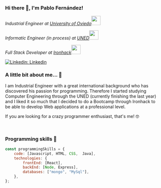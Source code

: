 ### Hi there 👋, I'm Pablo Fernández!

<p><em>Industrial Engineer at <a href="https://www.uniovi.es/">University of Oviedo</a><img src="https://media.giphy.com/media/fYSnHlufseco8Fh93Z/giphy.gif" height="30"></em></p><p><em>Informatic Engineer (in process) at <a href="https://www.uned.es">UNED</a><img src="https://media.giphy.com/media/duWgVB3leCt1RbCwyn/giphy.gif" height="30"></em></p>
<p><em>Full Stack Developer at <a href="https://www.ironhack.com/es/barcelona">Ironhack</a><img src="https://media.giphy.com/media/WUlplcMpOCEmTGBtBW/giphy.gif" height="30"></em></p>


[![Linkedin: Linkedin](https://img.shields.io/badge/-Linkedin-blue?style=flat-square&logo=Linkedin&logoColor=white&link=https://www.linkedin.com/in/pablo-fernandezgarcia/)](https://www.linkedin.com/in/pablo-fernandezgarcia/)


### A little bit about me... 🧐


<p> I am Industrial Engineer with a great international background who has discovered his passion for programming. Therefore I started studying Computer Engineering through the UNED (currently finishing the last year) and I liked it so much that I decided to do a Bootcamp through Ironhack to be able to develop Web applications at a professional level.
</p>

<p>If you are looking for a crazy programmer enthusiast, that's me! 🤓 </p>
<br>


### Programming skills 💪

```javascript
const programmingSkills = {
    code: [Javascript, HTML, CSS,  Java],
    technologies: {
        frontEnd: [React],
        backEnd: [Node, Express],
        databases: ["mongo", "MySql"],
    },
};
```

